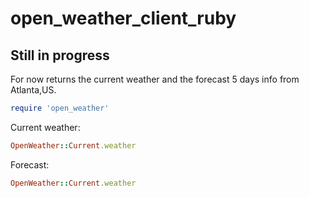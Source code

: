 # open_weather_client_ruby

## Still in progress

For now returns the current weather and the forecast 5 days info from Atlanta,US.

```ruby
require 'open_weather'
```

 Current weather:
```ruby
OpenWeather::Current.weather
```
Forecast:
```ruby
OpenWeather::Current.weather
```
